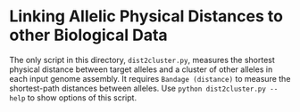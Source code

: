 # Linking Allelic Physical Distances to other Biological Data

The only script in this directory, `dist2cluster.py`, measures the shortest physical distance between target alleles and a cluster of other alleles in each input genome assembly. It requires `Bandage (distance)` to measure the shortest-path distances between alleles. Use ```python dist2cluster.py --help``` to show options of this script.